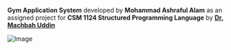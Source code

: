 **Gym Application System** developed by **Mohammad Ashraful Alam** as an assigned project for **CSM 1124 Structured Programming Language** by **[Dr. Machbah Uddin](https://www.researchgate.net/profile/Machbah-Uddin)**

![Image](https://github.com/user-attachments/assets/1931ccab-e0f3-4a24-b0cf-cd1f15be1ef3)
